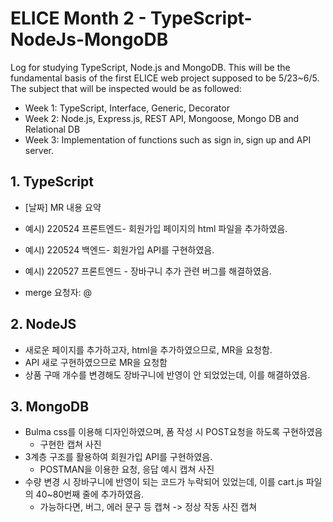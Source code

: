 # ELICE Month 2 - TypeScript-NodeJs-MongoDB
Log for studying TypeScript, Node.js and MongoDB.
This will be the fundamental basis of the first ELICE web project supposed to be 5/23~6/5. 
The subject that will be inspected would be as followed: 
- Week 1: TypeScript, Interface, Generic, Decorator  
- Week 2: Node.js, Express.js, REST API, Mongoose, Mongo DB and Relational DB 
- Week 3: Implementation of functions such as sign in, sign up and API server.

## 1. TypeScript

- [날짜] MR 내용 요약
- 예시) 220524 프론트엔드- 회원가입 페이지의 html 파일을 추가하였음.
- 예시) 220524 백엔드- 회원가입 API를 구현하였음.
- 예시) 220527 프론트엔드 - 장바구니 추가 관련 버그를 해결하였음.

- merge 요청자: @

## 2. NodeJS
- 새로운 페이지를 추가하고자, html을 추가하였으므로, MR을 요청함.
- API 새로 구현하였으므로 MR을 요청함
- 상품 구매 개수를 변경해도 장바구니에 반영이 안 되었었는데, 이를 해결하였음.        


## 3. MongoDB
- Bulma css를 이용해 디자인하였으며, 폼 작성 시 POST요청을 하도록 구현하였음
    - 구현한 캡쳐 사진
- 3계층 구조를 활용하여 회원가입 API를 구현하였음. 
    - POSTMAN을 이용한 요청, 응답 예시 캡쳐 사진
- 수량 변경 시 장바구니에 반영이 되는 코드가 누락되어 있었는데, 이를 cart.js 파일의 40~80번째 줄에 추가하였음.
    - 가능하다면, 버그, 에러 문구 등 캡쳐 -> 정상 작동 사진 캡쳐 
